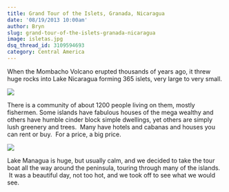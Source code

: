 ```yaml
---
title: Grand Tour of the Islets, Granada, Nicaragua
date: '08/19/2013 10:00am'
author: Bryn
slug: grand-tour-of-the-islets-granada-nicaragua
image: isletas.jpg
dsq_thread_id: 3109594693
category: Central America
---
```

When the Mombacho Volcano erupted thousands of years ago, it threw huge rocks into Lake Nicaragua forming 365 islets, very large to very small.

![](/user/images/2013/07/isletas.jpg)

There is a community of about 1200 people living on them, mostly fishermen. Some islands have fabulous houses of the mega wealthy and others have humble cinder block simple dwellings, yet others are simply lush greenery and trees.  Many have hotels and cabanas and houses you can rent or buy.  For a price, a big price.

[![](http://farm3.staticflickr.com/2808/9515374813_7488cd049b.jpg)](http://www.flickr.com/photos/48315294@N00/9515374813/)

Lake Managua is huge, but usually calm, and we decided to take the tour boat all the way around the peninsula, touring through many of the islands.  It was a beautiful day, not too hot, and we took off to see what we would see.